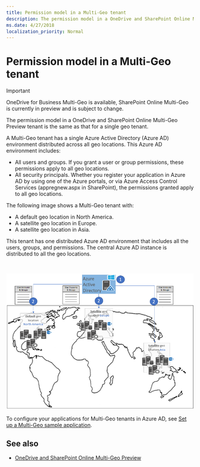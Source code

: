 ```yaml
---
title: Permission model in a Multi-Geo tenant
description: The permission model in a OneDrive and SharePoint Online Multi-Geo Preview tenant is the same as that for a single geo tenant.
ms.date: 4/27/2018
localization_priority: Normal
---
```


# Permission model in a Multi-Geo tenant

> [!IMPORTANT] 
> OneDrive for Business Multi-Geo is available, SharePoint Online Multi-Geo is currently in preview and is subject to change.

The permission model in a OneDrive and SharePoint Online Multi-Geo Preview tenant is the same as that for a single geo tenant.

A Multi-Geo tenant has a single Azure Active Directory (Azure AD) environment distributed across all geo locations. This Azure AD environment includes: 

- All users and groups. If you grant a user or group permissions, these permissions apply to all geo locations.
- All security principals. Whether you register your application in Azure AD by using one of the Azure portals, or via Azure Access Control Services (appregnew.aspx in SharePoint), the permissions granted apply to all geo locations.

The following image shows a Multi-Geo tenant with:

- A default geo location in North America.
- A satellite geo location in Europe.
- A satellite geo location in Asia.

This tenant has one distributed Azure AD environment that includes all the users, groups, and permissions. The central Azure AD instance is distributed to all the geo locations. 

<br/>

![A world map showing a default geo location in North America, and satellite geo locations in Europe and Asia, with user accounts and groups stored in Azure AD](media/multigeo/multigeopermissions_intro.png)

To configure your applications for Multi-Geo tenants in Azure AD, see [Set up a Multi-Geo sample application](multigeo-sampleapplicationsetup.md).

## See also

- [OneDrive and SharePoint Online Multi-Geo Preview](multigeo-introduction.md)

